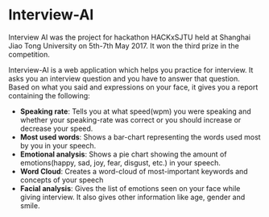 # Interview-AI

Interview AI was the project for hackathon HACKxSJTU held at Shanghai Jiao Tong University on 5th-7th May 2017. It won the third prize in the competition. 

Interview-AI is a web application which helps you practice for interview. It asks you an interview question and you have to answer that question. Based on what you said and expressions on your face, it gives you a report containing the following:

* **Speaking rate**: Tells you at what speed(wpm) you were speaking and whether your speaking-rate was correct or you should increase or decrease your speed.
* **Most used words**: Shows a bar-chart representing the words used most by you in your speech.
* **Emotional analysis**: Shows a pie chart showing the amount of emotions(happy, sad, joy, fear, disgust, etc.) in your speech.
* **Word Cloud**: Creates a word-cloud of most-important keywords and concepts of your speech
* **Facial analysis**: Gives the list of emotions seen on your face while giving interview. It also gives other information like age, gender and smile.
